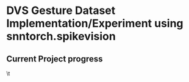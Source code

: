 # DVS Gesture Dataset Implementation/Experiment using snntorch.spikevision
## Current Project progress
\t